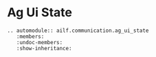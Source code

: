 # Ag Ui State

```{eval-rst}
.. automodule:: ailf.communication.ag_ui_state
   :members:
   :undoc-members:
   :show-inheritance:
```
